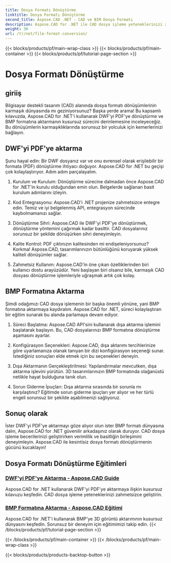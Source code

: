 ```yaml
---
title: Dosya Formatı Dönüştürme
linktitle: Dosya Formatı Dönüştürme
second_title: Aspose.CAD .NET - CAD ve BIM Dosya Formatı
description: Aspose.CAD for .NET ile CAD dosya işleme yeteneklerinizi zahmetsizce geliştirin. DWF'yi PDF'ye ve 3D görüntüleri BMP formatına dışa aktarmaya ilişkin eğitimleri keşfedin.
weight: 36
url: /tr/net/file-format-conversion/
---
```


{{< blocks/products/pf/main-wrap-class >}}
{{< blocks/products/pf/main-container >}}
{{< blocks/products/pf/tutorial-page-section >}}

# Dosya Formatı Dönüştürme


## giriiş

Bilgisayar destekli tasarım (CAD) alanında dosya formatı dönüşümlerinin karmaşık dünyasında mı geziniyorsunuz? Başka yerde arama! Bu kapsamlı kılavuzda, Aspose.CAD for .NET'i kullanarak DWF'yi PDF'ye dönüştürme ve BMP formatına aktarmanın kusursuz sürecini derinlemesine inceleyeceğiz. Bu dönüşümlerin karmaşıklıklarında sorunsuz bir yolculuk için kemerlerinizi bağlayın.

## DWF'yi PDF'ye aktarma

Şunu hayal edin: Bir DWF dosyanız var ve onu evrensel olarak erişilebilir bir formata (PDF) dönüştürme ihtiyacı doğuyor. Aspose.CAD for .NET bu geçişi çok kolaylaştırıyor. Adım adım parçalayalım.

1. Kurulum ve Kurulum: Dönüştürme sürecine dalmadan önce Aspose.CAD for .NET'in kurulu olduğundan emin olun. Belgelerde sağlanan basit kurulum adımlarını izleyin.

2. Kod Entegrasyonu: Aspose.CAD'i .NET projenize zahmetsizce entegre edin. Temiz ve iyi belgelenmiş API, entegrasyon sürecinde kaybolmamanızı sağlar.

3. Dönüştürme Sihri: Aspose.CAD ile DWF'yi PDF'ye dönüştürmek, dönüştürme yöntemini çağırmak kadar basittir. CAD dosyalarınız sorunsuz bir şekilde dönüşürken sihri deneyimleyin.

4. Kalite Kontrol: PDF çıktınızın kalitesinden mi endişeleniyorsunuz? Korkma! Aspose.CAD, tasarımlarınızın bütünlüğünü koruyarak yüksek kaliteli dönüşümler sağlar.

5. Zahmetsiz Kullanım: Aspose.CAD'in öne çıkan özelliklerinden biri kullanıcı dostu arayüzüdür. Yeni başlayan biri olsanız bile, karmaşık CAD dosyası dönüştürme işlemleriyle uğraşmak artık çok kolay.

## BMP Formatına Aktarma

Şimdi odağımızı CAD dosya işlemenin bir başka önemli yönüne, yani BMP formatına aktarmaya kaydıralım. Aspose.CAD for .NET, süreci kolaylaştıran bir eğitim sunarak bu alanda parlamaya devam ediyor.

1. Süreci Başlatma: Aspose.CAD API'sini kullanarak dışa aktarma işlemini başlatarak başlayın. Bu, CAD dosyalarınızı BMP formatına dönüştürme aşamasını ayarlar.

2. Konfigürasyon Seçenekleri: Aspose.CAD, dışa aktarımı tercihlerinize göre uyarlamanıza olanak tanıyan bir dizi konfigürasyon seçeneği sunar. İstediğiniz sonuçları elde etmek için bu seçenekleri deneyin.

3. Dışa Aktarmanın Gerçekleştirilmesi: Yapılandırmalar mevcutken, dışa aktarma işlevini yürütün. 3D tasarımlarınızın BMP formatında olağanüstü netlikle hayat bulduğuna tanık olun.

4. Sorun Giderme İpuçları: Dışa aktarma sırasında bir sorunla mı karşılaştınız? Eğitimde sorun giderme ipuçları yer alıyor ve her türlü engeli sorunsuz bir şekilde aşabilmenizi sağlıyoruz.

## Sonuç olarak

İster DWF'yi PDF'ye aktarmayı göze alıyor olun ister BMP formatı dünyasına dalın, Aspose.CAD for .NET güvenilir arkadaşınız olarak duruyor. CAD dosya işleme becerilerinizi geliştirirken verimlilik ve basitliğin birleşimini deneyimleyin. Aspose.CAD ile kesintisiz dosya formatı dönüştürmenin gücünü kucaklayın!
## Dosya Formatı Dönüştürme Eğitimleri
### [DWF'yi PDF'ye Aktarma - Aspose.CAD Guide](./exporting-dwf-to-pdf/)
Aspose.CAD for .NET kullanarak DWF'yi PDF'ye aktarmaya ilişkin kusursuz kılavuzu keşfedin. CAD dosya işleme yeteneklerinizi zahmetsizce geliştirin.
### [BMP Formatına Aktarma - Aspose.CAD Eğitimi](./exporting-to-bmp-format/)
Aspose.CAD for .NET'i kullanarak BMP'ye 3D görüntü aktarımının kusursuz dünyasını keşfedin. Sorunsuz bir deneyim için eğitimimizi takip edin.
{{< /blocks/products/pf/tutorial-page-section >}}

{{< /blocks/products/pf/main-container >}}
{{< /blocks/products/pf/main-wrap-class >}}

{{< blocks/products/products-backtop-button >}}
